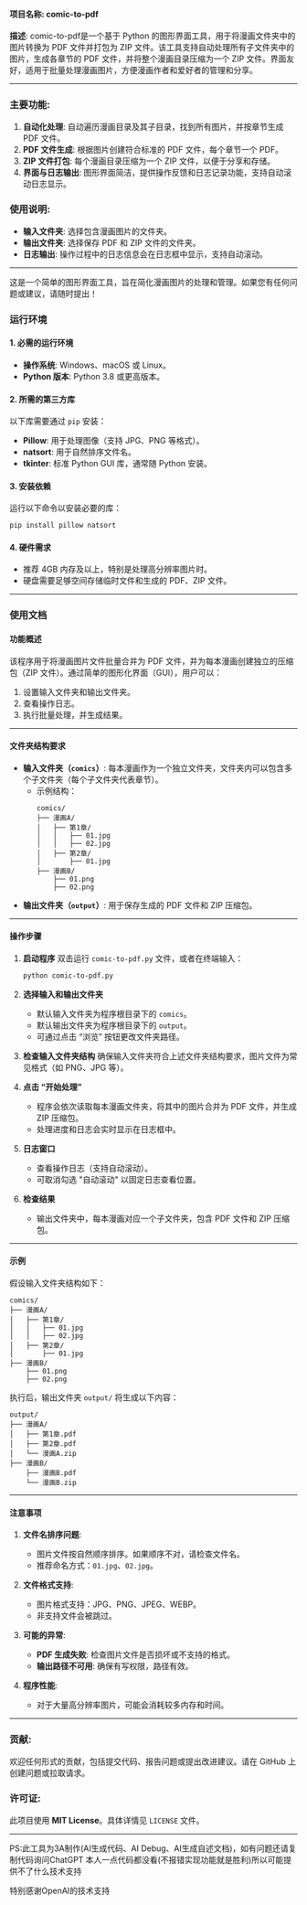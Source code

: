 #### **项目名称**: comic-to-pdf

**描述**:
comic-to-pdf是一个基于 Python 的图形界面工具，用于将漫画文件夹中的图片转换为 PDF 文件并打包为 ZIP 文件。该工具支持自动处理所有子文件夹中的图片，生成各章节的 PDF 文件，并将整个漫画目录压缩为一个 ZIP 文件。界面友好，适用于批量处理漫画图片，方便漫画作者和爱好者的管理和分享。

---

### **主要功能**:
1. **自动化处理**: 自动遍历漫画目录及其子目录，找到所有图片，并按章节生成 PDF 文件。
2. **PDF 文件生成**: 根据图片创建符合标准的 PDF 文件，每个章节一个 PDF。
3. **ZIP 文件打包**: 每个漫画目录压缩为一个 ZIP 文件，以便于分享和存储。
4. **界面与日志输出**: 图形界面简洁，提供操作反馈和日志记录功能，支持自动滚动日志显示。


### **使用说明**:
- **输入文件夹**: 选择包含漫画图片的文件夹。
- **输出文件夹**: 选择保存 PDF 和 ZIP 文件的文件夹。
- **日志输出**: 操作过程中的日志信息会在日志框中显示，支持自动滚动。

---

这是一个简单的图形界面工具，旨在简化漫画图片的处理和管理。如果您有任何问题或建议，请随时提出！
### **运行环境**

#### **1. 必需的运行环境**
- **操作系统**: Windows、macOS 或 Linux。
- **Python 版本**: Python 3.8 或更高版本。

#### **2. 所需的第三方库**
以下库需要通过 `pip` 安装：
- **Pillow**: 用于处理图像（支持 JPG、PNG 等格式）。
- **natsort**: 用于自然排序文件名。
- **tkinter**: 标准 Python GUI 库，通常随 Python 安装。

#### **3. 安装依赖**
运行以下命令以安装必要的库：
```bash
pip install pillow natsort
```

#### **4. 硬件需求**
- 推荐 4GB 内存及以上，特别是处理高分辨率图片时。
- 硬盘需要足够空间存储临时文件和生成的 PDF、ZIP 文件。

---

### **使用文档**

#### **功能概述**
该程序用于将漫画图片文件批量合并为 PDF 文件，并为每本漫画创建独立的压缩包（ZIP 文件）。通过简单的图形化界面（GUI），用户可以：
1. 设置输入文件夹和输出文件夹。
2. 查看操作日志。
3. 执行批量处理，并生成结果。

---

#### **文件夹结构要求**
- **输入文件夹（`comics`）**: 每本漫画作为一个独立文件夹，文件夹内可以包含多个子文件夹（每个子文件夹代表章节）。
  - 示例结构：
    ```
    comics/
    ├── 漫画A/
    │   ├── 第1章/
    │   │   ├── 01.jpg
    │   │   ├── 02.jpg
    │   ├── 第2章/
    │       ├── 01.jpg
    ├── 漫画B/
        ├── 01.png
        ├── 02.png
    ```
- **输出文件夹（`output`）**: 用于保存生成的 PDF 文件和 ZIP 压缩包。

---

#### **操作步骤**

1. **启动程序**
   双击运行 `comic-to-pdf.py` 文件，或者在终端输入：
   ```bash
   python comic-to-pdf.py
   ```

2. **选择输入和输出文件夹**
   - 默认输入文件夹为程序根目录下的 `comics`。
   - 默认输出文件夹为程序根目录下的 `output`。
   - 可通过点击 “浏览” 按钮更改文件夹路径。

3. **检查输入文件夹结构**
   确保输入文件夹符合上述文件夹结构要求，图片文件为常见格式（如 PNG、JPG 等）。

4. **点击 “开始处理”**
   - 程序会依次读取每本漫画文件夹，将其中的图片合并为 PDF 文件，并生成 ZIP 压缩包。
   - 处理进度和日志会实时显示在日志框中。

5. **日志窗口**
   - 查看操作日志（支持自动滚动）。
   - 可取消勾选 "自动滚动" 以固定日志查看位置。

6. **检查结果**
   - 输出文件夹中，每本漫画对应一个子文件夹，包含 PDF 文件和 ZIP 压缩包。

---

#### **示例**
假设输入文件夹结构如下：
```
comics/
├── 漫画A/
│   ├── 第1章/
│   │   ├── 01.jpg
│   │   ├── 02.jpg
│   ├── 第2章/
│       ├── 01.jpg
├── 漫画B/
    ├── 01.png
    ├── 02.png
```

执行后，输出文件夹 `output/` 将生成以下内容：
```
output/
├── 漫画A/
│   ├── 第1章.pdf
│   ├── 第2章.pdf
│   └── 漫画A.zip
├── 漫画B/
    ├── 漫画B.pdf
    └── 漫画B.zip
```

---

#### **注意事项**
1. **文件名排序问题**:
   - 图片文件按自然顺序排序。如果顺序不对，请检查文件名。
   - 推荐命名方式：`01.jpg`、`02.jpg`。

2. **文件格式支持**:
   - 图片格式支持：JPG、PNG、JPEG、WEBP。
   - 非支持文件会被跳过。

3. **可能的异常**:
   - **PDF 生成失败**: 检查图片文件是否损坏或不支持的格式。
   - **输出路径不可用**: 确保有写权限，路径有效。

4. **程序性能**:
   - 对于大量高分辨率图片，可能会消耗较多内存和时间。

---

### **贡献**:
欢迎任何形式的贡献，包括提交代码、报告问题或提出改进建议。请在 GitHub 上创建问题或拉取请求。

### **许可证**:
此项目使用 **MIT License**。具体详情见 `LICENSE` 文件。

---

PS:此工具为3A制作(AI生成代码、AI Debug、AI生成自述文档)，如有问题还请复制代码询问ChatGPT
本人一点代码都没看(不报错实现功能就是胜利)所以可能提供不了什么技术支持

特别感谢OpenAI的技术支持
